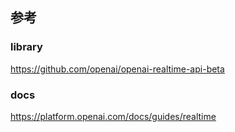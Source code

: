 ## 参考

### library
https://github.com/openai/openai-realtime-api-beta

### docs
https://platform.openai.com/docs/guides/realtime
